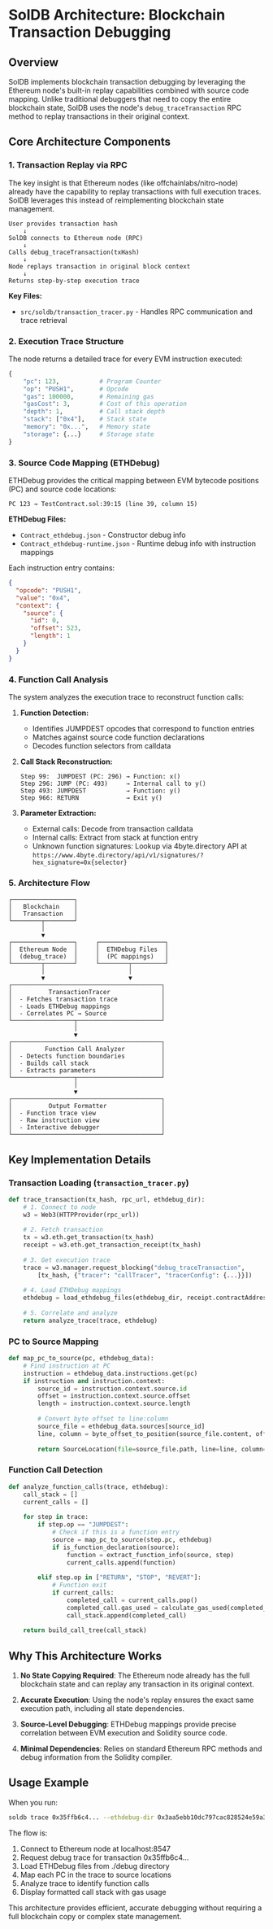 # SolDB Architecture: Blockchain Transaction Debugging

## Overview

SolDB implements blockchain transaction debugging by leveraging the Ethereum node's built-in replay capabilities combined with source code mapping. Unlike traditional debuggers that need to copy the entire blockchain state, SolDB uses the node's `debug_traceTransaction` RPC method to replay transactions in their original context.

## Core Architecture Components

### 1. Transaction Replay via RPC

The key insight is that Ethereum nodes (like offchainlabs/nitro-node) already have the capability to replay transactions with full execution traces. SolDB leverages this instead of reimplementing blockchain state management.

```
User provides transaction hash
    ↓
SolDB connects to Ethereum node (RPC)
    ↓
Calls debug_traceTransaction(txHash)
    ↓
Node replays transaction in original block context
    ↓
Returns step-by-step execution trace
```

**Key Files:**
- `src/soldb/transaction_tracer.py` - Handles RPC communication and trace retrieval

### 2. Execution Trace Structure

The node returns a detailed trace for every EVM instruction executed:

```python
{
    "pc": 123,           # Program Counter
    "op": "PUSH1",       # Opcode
    "gas": 100000,       # Remaining gas
    "gasCost": 3,        # Cost of this operation
    "depth": 1,          # Call stack depth
    "stack": ["0x4"],    # Stack state
    "memory": "0x...",   # Memory state
    "storage": {...}     # Storage state
}
```

### 3. Source Code Mapping (ETHDebug)

ETHDebug provides the critical mapping between EVM bytecode positions (PC) and source code locations:

```
PC 123 → TestContract.sol:39:15 (line 39, column 15)
```

**ETHDebug Files:**
- `Contract_ethdebug.json` - Constructor debug info
- `Contract_ethdebug-runtime.json` - Runtime debug info with instruction mappings

Each instruction entry contains:
```json
{
  "opcode": "PUSH1",
  "value": "0x4",
  "context": {
    "source": {
      "id": 0,
      "offset": 523,
      "length": 1
    }
  }
}
```

### 4. Function Call Analysis

The system analyzes the execution trace to reconstruct function calls:

1. **Function Detection:**
   - Identifies JUMPDEST opcodes that correspond to function entries
   - Matches against source code function declarations
   - Decodes function selectors from calldata

2. **Call Stack Reconstruction:**
   ```
   Step 99:  JUMPDEST (PC: 296) → Function: x()
   Step 296: JUMP (PC: 493)     → Internal call to y()
   Step 493: JUMPDEST           → Function: y()
   Step 966: RETURN             → Exit y()
   ```

3. **Parameter Extraction:**
   - External calls: Decode from transaction calldata
   - Internal calls: Extract from stack at function entry
   - Unknown function signatures: Lookup via 4byte.directory API at `https://www.4byte.directory/api/v1/signatures/?hex_signature=0x{selector}`

### 5. Architecture Flow

```
┌─────────────────┐
│   Blockchain    │
│   Transaction   │
└────────┬────────┘
         │
         ▼
┌─────────────────┐     ┌──────────────────┐
│  Ethereum Node  │     │  ETHDebug Files  │
│  (debug_trace)  │     │  (PC mappings)   │
└────────┬────────┘     └────────┬─────────┘
         │                       │
         ▼                       ▼
┌─────────────────────────────────────────┐
│          TransactionTracer              │
│  - Fetches transaction trace            │
│  - Loads ETHDebug mappings              │
│  - Correlates PC → Source               │
└─────────────────┬───────────────────────┘
                  │
                  ▼
┌─────────────────────────────────────────┐
│         Function Call Analyzer          │
│  - Detects function boundaries          │
│  - Builds call stack                    │
│  - Extracts parameters                  │
└─────────────────┬───────────────────────┘
                  │
                  ▼
┌─────────────────────────────────────────┐
│          Output Formatter               │
│  - Function trace view                  │
│  - Raw instruction view                 │
│  - Interactive debugger                 │
└─────────────────────────────────────────┘
```

## Key Implementation Details

### Transaction Loading (`transaction_tracer.py`)

```python
def trace_transaction(tx_hash, rpc_url, ethdebug_dir):
    # 1. Connect to node
    w3 = Web3(HTTPProvider(rpc_url))
    
    # 2. Fetch transaction
    tx = w3.eth.get_transaction(tx_hash)
    receipt = w3.eth.get_transaction_receipt(tx_hash)
    
    # 3. Get execution trace
    trace = w3.manager.request_blocking("debug_traceTransaction", 
        [tx_hash, {"tracer": "callTracer", "tracerConfig": {...}}])
    
    # 4. Load ETHDebug mappings
    ethdebug = load_ethdebug_files(ethdebug_dir, receipt.contractAddress)
    
    # 5. Correlate and analyze
    return analyze_trace(trace, ethdebug)
```

### PC to Source Mapping

```python
def map_pc_to_source(pc, ethdebug_data):
    # Find instruction at PC
    instruction = ethdebug_data.instructions.get(pc)
    if instruction and instruction.context:
        source_id = instruction.context.source.id
        offset = instruction.context.source.offset
        length = instruction.context.source.length
        
        # Convert byte offset to line:column
        source_file = ethdebug_data.sources[source_id]
        line, column = byte_offset_to_position(source_file.content, offset)
        
        return SourceLocation(file=source_file.path, line=line, column=column)
```

### Function Call Detection

```python
def analyze_function_calls(trace, ethdebug):
    call_stack = []
    current_calls = []
    
    for step in trace:
        if step.op == "JUMPDEST":
            # Check if this is a function entry
            source = map_pc_to_source(step.pc, ethdebug)
            if is_function_declaration(source):
                function = extract_function_info(source, step)
                current_calls.append(function)
                
        elif step.op in ["RETURN", "STOP", "REVERT"]:
            # Function exit
            if current_calls:
                completed_call = current_calls.pop()
                completed_call.gas_used = calculate_gas_used(completed_call, step)
                call_stack.append(completed_call)
    
    return build_call_tree(call_stack)
```

## Why This Architecture Works

1. **No State Copying Required**: The Ethereum node already has the full blockchain state and can replay any transaction in its original context.

2. **Accurate Execution**: Using the node's replay ensures the exact same execution path, including all state dependencies.

3. **Source-Level Debugging**: ETHDebug mappings provide precise correlation between EVM execution and Solidity source code.

4. **Minimal Dependencies**: Relies on standard Ethereum RPC methods and debug information from the Solidity compiler.

## Usage Example

When you run:
```bash
soldb trace 0x35ffb6c4... --ethdebug-dir 0x3aa5ebb10dc797cac828524e59a333d0a371443c:TestContract:./debug --rpc http://localhost:8547
```

The flow is:
1. Connect to Ethereum node at localhost:8547
2. Request debug trace for transaction 0x35ffb6c4...
3. Load ETHDebug files from ./debug directory
4. Map each PC in the trace to source locations
5. Analyze trace to identify function calls
6. Display formatted call stack with gas usage

This architecture provides efficient, accurate debugging without requiring a full blockchain copy or complex state management.
